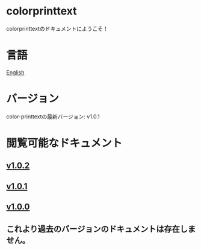 # colorprinttext
colorprinttextのドキュメントにようこそ！
# 言語
[English](https://github.com/gx1285/color-printtext/blob/main/docs/index.md)
# バージョン
color-printtextの最新バージョン: v1.0.1
# 閲覧可能なドキュメント
## <a href="https://github.com/gx1285/color-printtext/blob/main/docs/v1.0.2/index-jp.md">v1.0.2</a><br>
## <a href="https://github.com/gx1285/color-printtext/blob/main/docs/v1.0.1/index-jp.md">v1.0.1</a><br>
## <a href="https://github.com/gx1285/color-printtext/blob/main/docs/v1.0.0/index-jp.md">v1.0.0</a><br>
## これより過去のバージョンのドキュメントは存在しません。
